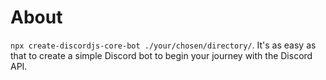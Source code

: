 # About

`npx create-discordjs-core-bot ./your/chosen/directory/`. It's as easy as that to create a simple Discord bot to begin your journey with the Discord API.